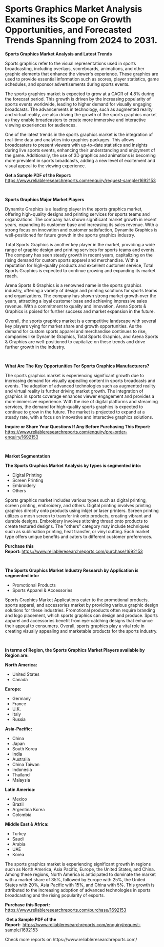 <p><h1>Sports Graphics Market Analysis Examines its Scope on Growth Opportunities, and Forecasted Trends Spanning from 2024 to 2031.</h1></p><p><strong>Sports Graphics Market Analysis and Latest Trends</strong></p>
<p><p>Sports graphics refer to the visual representations used in sports broadcasting, including overlays, scoreboards, animations, and other graphic elements that enhance the viewer's experience. These graphics are used to provide essential information such as scores, player statistics, game schedules, and sponsor advertisements during sports events.</p><p>The sports graphics market is expected to grow at a CAGR of 4.8% during the forecast period. This growth is driven by the increasing popularity of sports events worldwide, leading to higher demand for visually engaging broadcasts. The advancements in technology, such as augmented reality and virtual reality, are also driving the growth of the sports graphics market as they enable broadcasters to create more immersive and interactive viewing experiences for audiences.</p><p>One of the latest trends in the sports graphics market is the integration of real-time data and analytics into graphics packages. This allows broadcasters to present viewers with up-to-date statistics and insights during live sports events, enhancing their understanding and enjoyment of the game. Additionally, the use of 3D graphics and animations is becoming more prevalent in sports broadcasts, adding a new level of excitement and visual appeal to the viewing experience.</p></p>
<p><strong>Get a Sample PDF of the Report:&nbsp;</strong> <a href="https://www.reliableresearchreports.com/enquiry/request-sample/1692153">https://www.reliableresearchreports.com/enquiry/request-sample/1692153</a></p>
<p>&nbsp;</p>
<p><strong>Sports Graphics Major Market Players</strong></p>
<p><p>Dynamite Graphics is a leading player in the sports graphics market, offering high-quality designs and printing services for sports teams and organizations. The company has shown significant market growth in recent years, expanding its customer base and increasing its sales revenue. With a strong focus on innovation and customer satisfaction, Dynamite Graphics is well-positioned for future growth in the sports graphics industry.</p><p>Total Sports Graphics is another key player in the market, providing a wide range of graphic design and printing services for sports teams and events. The company has seen steady growth in recent years, capitalizing on the rising demand for custom sports apparel and merchandise. With a reputation for high-quality products and excellent customer service, Total Sports Graphics is expected to continue growing and expanding its market reach.</p><p>Arena Sports & Graphics is a renowned name in the sports graphics industry, offering a variety of design and printing solutions for sports teams and organizations. The company has shown strong market growth over the years, attracting a loyal customer base and achieving impressive sales revenue. With a commitment to quality and innovation, Arena Sports & Graphics is poised for further success and market expansion in the future.</p><p>Overall, the sports graphics market is a competitive landscape with several key players vying for market share and growth opportunities. As the demand for custom sports apparel and merchandise continues to rise, companies like Dynamite Graphics, Total Sports Graphics, and Arena Sports & Graphics are well-positioned to capitalize on these trends and drive further growth in the industry.</p></p>
<p>&nbsp;</p>
<p><strong>What Are The Key Opportunities For Sports Graphics Manufacturers?</strong></p>
<p><p>The sports graphics market is experiencing significant growth due to increasing demand for visually appealing content in sports broadcasts and events. The adoption of advanced technologies such as augmented reality and virtual reality is further driving market growth. The integration of graphics in sports coverage enhances viewer engagement and provides a more immersive experience. With the rise of digital platforms and streaming services, the demand for high-quality sports graphics is expected to continue to grow in the future. The market is projected to expand at a steady rate, with a focus on innovative and interactive graphics solutions.</p></p>
<p><strong>Inquire or Share Your Questions If Any Before Purchasing This Report:</strong> <a href="https://www.reliableresearchreports.com/enquiry/pre-order-enquiry/1692153">https://www.reliableresearchreports.com/enquiry/pre-order-enquiry/1692153</a></p>
<p>&nbsp;</p>
<p><strong>Market Segmentation</strong></p>
<p><strong>The Sports Graphics Market Analysis by types is segmented into:</strong></p>
<p><ul><li>Digital Printing</li><li>Screen Printing</li><li>Embroidery</li><li>Others</li></ul></p>
<p><p>Sports graphics market includes various types such as digital printing, screen printing, embroidery, and others. Digital printing involves printing graphics directly onto products using inkjet or laser printers. Screen printing utilizes a mesh screen to transfer ink onto products, creating vibrant and durable designs. Embroidery involves stitching thread onto products to create textured designs. The "others" category may include techniques such as sublimation printing, heat transfer, or vinyl cutting. Each market type offers unique benefits and caters to different customer preferences.</p></p>
<p><strong>Purchase this Report:&nbsp;</strong><a href="https://www.reliableresearchreports.com/purchase/1692153">https://www.reliableresearchreports.com/purchase/1692153</a></p>
<p>&nbsp;</p>
<p><strong>The Sports Graphics Market Industry Research by Application is segmented into:</strong></p>
<p><ul><li>Promotional Products</li><li>Sports Apparel & Accessories</li></ul></p>
<p><p>Sports Graphics Market Applications cater to the promotional products, sports apparel, and accessories market by providing various graphic design solutions for these industries. Promotional products often require branding and logo placement, which sports graphics can design and produce. Sports apparel and accessories benefit from eye-catching designs that enhance their appeal to consumers. Overall, sports graphics play a vital role in creating visually appealing and marketable products for the sports industry.</p></p>
<p>&nbsp;</p>
<p><strong>In terms of Region, the Sports Graphics Market Players available by Region are:</strong></p>
<p>
    <p> <strong> North America: </strong>
        <ul>
            <li>United States</li>
            <li>Canada</li>
        </ul>
        </p> 
    <p> <strong> Europe: </strong>
        <ul>
            <li>Germany</li>
            <li>France</li>
            <li>U.K.</li>
            <li>Italy</li>
            <li>Russia</li>
        </ul>
        </p> 
    <p> <strong> Asia-Pacific: </strong>
        <ul>
            <li>China</li>
            <li>Japan</li>
            <li>South Korea</li>
            <li>India</li>
            <li>Australia</li>
            <li>China Taiwan</li>
            <li>Indonesia</li>
            <li>Thailand</li>
            <li>Malaysia</li>
        </ul>
        </p> 
    <p> <strong> Latin America: </strong>
        <ul>
            <li>Mexico</li>
            <li>Brazil</li>
            <li>Argentina Korea</li>
            <li>Colombia</li>
        </ul>
        </p> 
    <p> <strong> Middle East & Africa: </strong>
        <ul>
            <li>Turkey</li>
            <li>Saudi</li>
            <li>Arabia</li>
            <li>UAE</li>
            <li>Korea</li>
        </ul>
    </p>
    </p>
<p><p>The sports graphics market is experiencing significant growth in regions such as North America, Asia Pacific, Europe, the United States, and China. Among these regions, North America is anticipated to dominate the market with a market share of 35%, followed by Europe with 25%, the United States with 20%, Asia Pacific with 15%, and China with 5%. This growth is attributed to the increasing adoption of advanced technologies in sports broadcasting and the rising popularity of esports.</p></p>
<p><strong>Purchase this Report: </strong><a href="https://www.reliableresearchreports.com/purchase/1692153">https://www.reliableresearchreports.com/purchase/1692153</a></p>
<p>&nbsp;<strong>Get a Sample PDF of the Report:&nbsp;&nbsp;</strong><a href="https://www.reliableresearchreports.com/enquiry/request-sample/1692153">https://www.reliableresearchreports.com/enquiry/request-sample/1692153</a></p>
<p><strong></strong></p>
<p>Check more reports on https://www.reliableresearchreports.com/</p>